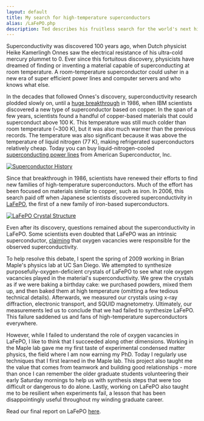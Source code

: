 ```yaml
---
layout: default
title: My search for high-temperature superconductors
alias: /LaFePO.php
description: Ted describes his fruitless search for the world's next high-temperature superconductor.
---
```


Superconductivity was discovered 100 years ago, when Dutch physicist Heike Kamerlingh Onnes saw the electrical resistance of his ultra-cold mercury plummet to 0. Ever since this fortuitous discovery, physicists have dreamed of finding or inventing a material capable of superconducting at room temperature. A room-temperature superconductor could usher in a new era of super efficient power lines and computer servers and who knows what else.


In the decades that followed Onnes's discovery, superconductivity research plodded slowly on, until a <a href="http://link.springer.com/article/10.1007%2FBF01303701">huge breakthrough</a> in 1986, when IBM scientists discovered a new type of superconductor based on copper. In the span of a few years, scientists found a handful of copper-based materials that could superconduct above 100 K. This temperature was still much colder than room temperature (~300 K), but it was also much warmer than the previous records. The temperature was also significant because it was above the temperature of liquid nitrogen (77 K), making refrigerated superconductors relatively cheap. Today you can buy liquid-nitrogen-cooled <a href="http://www.amsc.com/gridtec/superconductor_cable_systems.html">superconducting power lines</a> from American Superconductor, Inc. 

<a href="http://en.wikipedia.org/wiki/History_of_superconductivity"><img src="http://upload.wikimedia.org/wikipedia/commons/2/2b/Sc_history.gif" alt="Superconductor History"></a>

<p>Since that breakthrough in 1986, scientists have renewed their efforts to find new families of high-temperature superconductors. Much of the effort has been focused on materials similar to copper, such as iron. In 2006, this search paid off when Japanese scientists discovered superconductivity in <a href="http://pubs.acs.org/doi/abs/10.1021/ja063355c">LaFePO</a>, the first of a new family of iron-based superconductors. 
</p>

<a href="http://pubs.acs.org/doi/abs/10.1021/ja063355c"><img src="{{ site.url }}/img/LaFePO-by-Yoichi-Kamihara.gif" alt="LaFePO Crystal Structure"></a>

<p>Even after its discovery, questions remained about the superconductivity in LaFePO. Some scientists even doubted that LaFePO was an intrinsic superconductor, <a href="http://arxiv.org/abs/0806.1265">claiming</a> that oxygen vacancies were responsible for the observed superconductivity.</p>

<p>To help resolve this debate, I spent the spring of 2009 working in Brian Maple's physics lab at UC San Diego. We attempted to synthesize purposefully-oxygen-deficient crystals of LaFePO to see what role oxygen vacancies played in the material's superconductivity. We grew the crystals as if we were baking a birthday cake: we purchased powders, mixed them up, and then baked them at high temperature (omitting a few tedious technical details). Afterwards, we measured our crystals using x-ray diffraction, electronic transport, and SQUID magnetometry. Ultimately, our measurements led us to conclude that we had failed to synthesize LaFePO. This failure saddened us and fans of high-temperature superconductors everywhere.
</p>

<p>However, while I failed to understand the role of oxygen vacancies in LaFePO, I like to think that I succeeded along other dimensions. Working in the Maple lab gave me my first taste of experimental condensed matter physics, the field where I am now earning my PhD. Today I regularly use techniques that I first learned in the Maple lab. This project also taught me the value that comes from teamwork and building good relationships - more than once I can remember the older graduate students volunteering their early Saturday mornings to help us with synthesis steps that were too difficult or dangerous to do alone. Lastly, working on LaFePO also taught me to be resilient when experiments fail, a lesson that has been disappointingly useful throughout my winding graduate career.
</p>

<p>Read our final report on LaFePO <a href="/LaFePO.pdf">here</a>.</p>